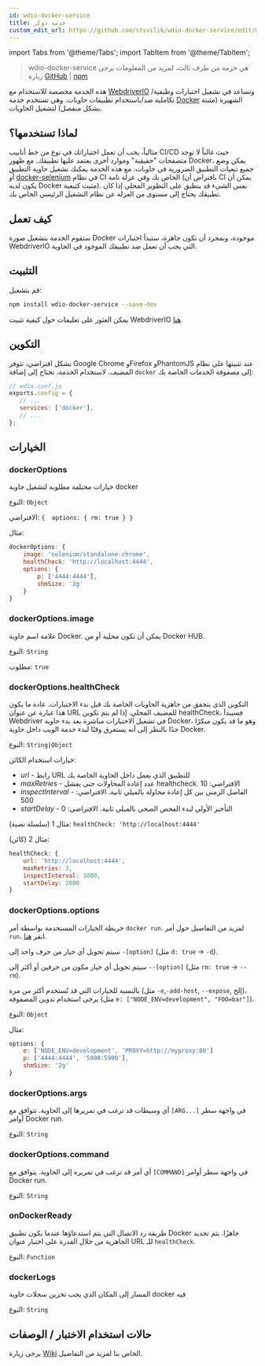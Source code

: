 ```yaml
---
id: wdio-docker-service
title: خدمة دوكر
custom_edit_url: https://github.com/stsvilik/wdio-docker-service/edit/master/README.md
---
```


import Tabs from '@theme/Tabs';
import TabItem from '@theme/TabItem';

> wdio-docker-service هي حزمة من طرف ثالث، لمزيد من المعلومات يرجى زيارة [GitHub](https://github.com/stsvilik/wdio-docker-service) | [npm](https://www.npmjs.com/package/wdio-docker-service)

هذه الخدمة مخصصة للاستخدام مع [WebdriverIO](http://webdriver.io/) وتساعد في تشغيل اختبارات وظيفية/تكاملية ضد/باستخدام تطبيقات حاويات. وهي تستخدم خدمة [Docker](https://www.docker.com/) الشهيرة (مثبتة بشكل منفصل) لتشغيل الحاويات.

## لماذا تستخدمها؟
مثالياً، يجب أن تعمل اختباراتك في نوع من خط أنابيب CI/CD حيث غالباً لا توجد متصفحات "حقيقية" وموارد أخرى يعتمد عليها تطبيقك. مع ظهور Docker، يمكن وضع جميع تبعيات التطبيق الضرورية في حاويات. مع هذه الخدمة يمكنك تشغيل حاوية التطبيق أو [docker-selenium](https://github.com/SeleniumHQ/docker-selenium) في نظام CI الخاص بك وفي عزلة تامة (بافتراض أن CI يمكن أن يكون لديه Docker مثبت كتبعية). نفس الشيء قد ينطبق على التطوير المحلي إذا كان تطبيقك يحتاج إلى مستوى من العزلة عن نظام التشغيل الرئيسي الخاص بك.

## كيف تعمل
ستقوم الخدمة بتشغيل صورة Docker موجودة، وبمجرد أن تكون جاهزة، ستبدأ اختبارات WebdriverIO التي يجب أن تعمل ضد تطبيقك الموجود في الحاوية.

## التثبيت

قم بتشغيل:

```bash
npm install wdio-docker-service --save-dev
```

يمكن العثور على تعليمات حول كيفية تثبيت WebdriverIO [هنا](https://webdriver.io/docs/gettingstarted).

## التكوين
بشكل افتراضي، تتوفر Google Chrome وFirefox وPhantomJS عند تثبيتها على نظام المضيف. 
لاستخدام الخدمة، تحتاج إلى إضافة `docker` إلى مصفوفة الخدمات الخاصة بك:

```javascript
// wdio.conf.js
exports.config = {
   // ...
   services: ['docker'],
   // ...
};
```

## الخيارات

### dockerOptions
خيارات مختلفة مطلوبة لتشغيل حاوية docker

النوع: `Object`

الافتراضي: `{ 
    options: {
        rm: true
    }
}`

مثال:

```javascript
dockerOptions: {
    image: 'selenium/standalone-chrome',
    healthCheck: 'http://localhost:4444',
    options: {
        p: ['4444:4444'],
        shmSize: '2g'
    }
}
```

### dockerOptions.image
علامة اسم حاوية Docker. يمكن أن تكون محلية أو من Docker HUB.

النوع: `String`

مطلوب: `true`

### dockerOptions.healthCheck
التكوين الذي يتحقق من جاهزية الحاويات الخاصة بك قبل بدء الاختبارات. عادة ما يكون هذا عبارة عن عنوان URL للمضيف المحلي.
إذا لم يتم تكوين healthCheck، فسيبدأ Webdriver في تشغيل الاختبارات مباشرة بعد بدء حاوية Docker، وهو ما قد يكون مبكرًا جدًا بالنظر إلى أنه يستغرق وقتًا لبدء خدمة الويب داخل حاوية Docker.

النوع: `String|Object`

خيارات استخدام الكائن:
- *url* - رابط URL للتطبيق الذي يعمل داخل الحاوية الخاصة بك
- *maxRetries* - عدد إعادة المحاولات حتى يفشل healthcheck. الافتراضي: 10
- *inspectInterval* - الفاصل الزمني بين كل إعادة محاولة بالميلي ثانية. الافتراضي: 500
- *startDelay* - التأخير الأولي لبدء الفحص الصحي بالميلي ثانية. الافتراضي: 0

مثال 1 (سلسلة نصية): `healthCheck: 'http://localhost:4444'`

مثال 2 (كائن):

```javascript
healthCheck: {
    url: 'http://localhost:4444',
    maxRetries: 3,
    inspectInterval: 1000,
    startDelay: 2000
}
```

### dockerOptions.options
خريطة الخيارات المستخدمة بواسطة أمر `docker run`. لمزيد من التفاصيل حول أمر `run`، انقر [هنا](https://docs.docker.com/edge/engine/reference/commandline/run/).

سيتم تحويل أي خيار من حرف واحد إلى `-[option]` (مثل `d: true` -> `-d`). 

سيتم تحويل أي خيار مكون من حرفين أو أكثر إلى `--[option]` (مثل `rm: true` -> `--rm`). 

بالنسبة للخيارات التي قد تُستخدم أكثر من مرة (مثل `-e`,`-add-host`, `--expose`, إلخ)، يرجى استخدام تدوين المصفوفة (مثل `e: ["NODE_ENV=development", "FOO=bar"]`).

النوع: `Object`

مثال:

```javascript
options: {
    e: ['NODE_ENV=development', 'PROXY=http://myproxy:80']
    p: ['4444:4444', '5900:5900'],
    shmSize: '2g'
}
```

### dockerOptions.args
أي وسيطات قد ترغب في تمريرها إلى الحاوية. تتوافق مع `[ARG...]` في واجهة سطر أوامر Docker run.

النوع: `String`

### dockerOptions.command
أي أمر قد ترغب في تمريره إلى الحاوية. يتوافق مع `[COMMAND]` في واجهة سطر أوامر Docker run.

النوع: `String`

### onDockerReady
طريقة رد الاتصال التي يتم استدعاؤها عندما يكون تطبيق Docker جاهزًا. يتم تحديد الجاهزية من خلال القدرة على اختبار عنوان URL للـ `healthCheck`.

النوع: `Function`

### dockerLogs
المسار إلى المكان الذي يجب تخزين سجلات حاوية docker فيه

النوع: `String`

## حالات استخدام الاختبار / الوصفات
يرجى زيارة [Wiki](https://github.com/stsvilik/wdio-docker-service/wiki) الخاص بنا لمزيد من التفاصيل.